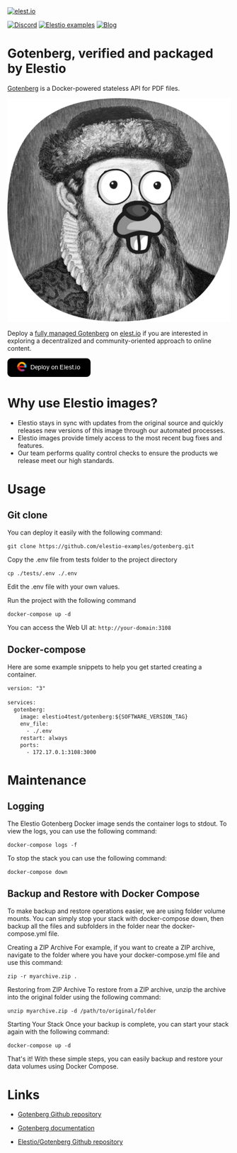 <a href="https://elest.io">
  <img src="https://elest.io/images/elestio.svg" alt="elest.io" width="150" height="75">
</a>

[![Discord](https://img.shields.io/static/v1.svg?logo=discord&color=f78A38&labelColor=083468&logoColor=ffffff&style=for-the-badge&label=Discord&message=community)](https://discord.gg/4T4JGaMYrD "Get instant assistance and engage in live discussions with both the community and team through our chat feature.")
[![Elestio examples](https://img.shields.io/static/v1.svg?logo=github&color=f78A38&labelColor=083468&logoColor=ffffff&style=for-the-badge&label=github&message=open%20source)](https://github.com/elestio-examples "Access the source code for all our repositories by viewing them.")
[![Blog](https://img.shields.io/static/v1.svg?color=f78A38&labelColor=083468&logoColor=ffffff&style=for-the-badge&label=elest.io&message=Blog)](https://blog.elest.io "Latest news about elestio, open source software, and DevOps techniques.")

# Gotenberg, verified and packaged by Elestio

[Gotenberg](https://github.com/gotenberg/gotenberg) is a Docker-powered stateless API for PDF files.

<img src="https://github.com/elestio-examples/gotenberg/raw/main/gotenberg.png" alt="gotenberg" width="800">

Deploy a <a target="_blank" href="https://elest.io/open-source/gotenberg">fully managed Gotenberg</a> on <a target="_blank" href="https://elest.io/">elest.io</a> if you are interested in exploring a decentralized and community-oriented approach to online content.

[![deploy](https://github.com/elestio-examples/gotenberg/raw/main/deploy-on-elestio.png)](https://dash.elest.io/deploy?source=cicd&social=dockerCompose&url=https://github.com/elestio-examples/gotenberg)

# Why use Elestio images?

- Elestio stays in sync with updates from the original source and quickly releases new versions of this image through our automated processes.
- Elestio images provide timely access to the most recent bug fixes and features.
- Our team performs quality control checks to ensure the products we release meet our high standards.

# Usage

## Git clone

You can deploy it easily with the following command:

    git clone https://github.com/elestio-examples/gotenberg.git

Copy the .env file from tests folder to the project directory

    cp ./tests/.env ./.env

Edit the .env file with your own values.

Run the project with the following command

    docker-compose up -d

You can access the Web UI at: `http://your-domain:3108`

## Docker-compose

Here are some example snippets to help you get started creating a container.

    version: "3"

    services:
      gotenberg:
        image: elestio4test/gotenberg:${SOFTWARE_VERSION_TAG}
        env_file:
          - ./.env
        restart: always
        ports:
          - 172.17.0.1:3108:3000



# Maintenance

## Logging

The Elestio Gotenberg Docker image sends the container logs to stdout. To view the logs, you can use the following command:

    docker-compose logs -f

To stop the stack you can use the following command:

    docker-compose down

## Backup and Restore with Docker Compose

To make backup and restore operations easier, we are using folder volume mounts. You can simply stop your stack with docker-compose down, then backup all the files and subfolders in the folder near the docker-compose.yml file.

Creating a ZIP Archive
For example, if you want to create a ZIP archive, navigate to the folder where you have your docker-compose.yml file and use this command:

    zip -r myarchive.zip .

Restoring from ZIP Archive
To restore from a ZIP archive, unzip the archive into the original folder using the following command:

    unzip myarchive.zip -d /path/to/original/folder

Starting Your Stack
Once your backup is complete, you can start your stack again with the following command:

    docker-compose up -d

That's it! With these simple steps, you can easily backup and restore your data volumes using Docker Compose.

# Links

- <a target="_blank" href="https://github.com/gotenberg/gotenberg">Gotenberg Github repository</a>

- <a target="_blank" href="https://gotenberg.dev/docs/getting-started/introduction">Gotenberg documentation</a>

- <a target="_blank" href="https://github.com/elestio-examples/gotenberg">Elestio/Gotenberg Github repository</a>
